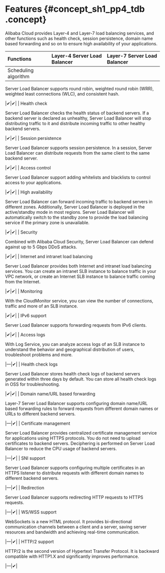 # Features {#concept_sh1_pp4_tdb .concept}

Alibaba Cloud provides Layer-4 and Layer-7 load balancing services, and other functions such as health check, session persistence, domain name based forwarding and so on to ensure high availability of your applications.

|Functions|Layer-4 Server Load Balancer|Layer-7 Server Load Balancer|
|:--------|:---------------------------|:---------------------------|
| Scheduling algorithm

 Server Load Balancer supports round robin, weighted round robin \(WRR\), weighted least connections \(WLC\), and consistent hash.

 |✔|✔|
| Health check

 Server Load Balancer checks the health status of backend servers. If a backend server is declared as unhealthy, Server Load Balancer will stop distributing traffic to it and distribute incoming traffic to other healthy backend servers.

 |✔|✔|
| Session persistence

 Server Load Balancer supports session persistence. In a session, Server Load Balancer can distribute requests from the same client to the same backend server.

 |✔|✔|
| Access control

 Server Load Balancer support adding whitelists and blacklists to control access to your applications.

 |✔|✔|
| High availability

 Server Load Balancer can forward incoming traffic to backend servers in different zones. Additionally, Server Load Balancer is deployed in the active/standby mode in most regions. Server Load Balancer will automatically switch to the standby zone to provide the load balancing service if the primary zone is unavailable.

 |✔|✔|
| Security

 Combined with Alibaba Cloud Security, Server Load Balancer can defend against up to 5 Gbps DDoS attacks.

 |✔|✔|
| Internet and intranet load balancing

 Server Load Balancer provides both Internet and intranet load balancing services. You can create an intranet SLB instance to balance traffic in your VPC network, or create an Internet SLB instance to balance traffic coming from the Internet.

 |✔|✔|
| Monitoring

 With the CloudMonitor service, you can view the number of connections, traffic and more of an SLB instance.

 |✔|✔|
| IPv6 support

 Server Load Balancer supports forwarding requests from IPv6 clients.

 |✔|✔|
| Access logs

 With Log Service, you can analyze access logs of an SLB instance to understand the behavior and geographical distribution of users, troubleshoot problems and more.

 |—|✔|
| Health check logs

 Server Load Balancer stores health check logs of backend servers generated within three days by default. You can store all health check logs in OSS for troubleshooting.

 |✔|✔|
| Domain name/URL based forwarding

 Layer-7 Server Load Balancer supports configuring domain name/URL based forwarding rules to forward requests from different domain names or URLs to different backend servers.

 |—|✔|
| Certificate management

 Server Load Balancer provides centralized certificate management service for applications using HTTPS protocols. You do not need to upload certificates to backend servers. Deciphering is performed on Server Load Balancer to reduce the CPU usage of backend servers.

 |—|✔|
| SNI support

 Server Load Balancer supports configuring multiple certificates in an HTTPS listener to distribute requests with different domain names to different backend servers.

 |—|✔|
| Redirection

 Server Load Balancer supports redirecting HTTP requests to HTTPS requests.

 |—|✔|
| WS/WSS support

 WebSockets is a new HTML protocol. It provides bi-directional communication channels between a client and a server, saving server resources and bandwidth and achieving real-time communication.

 |—|✔|
| HTTP/2 support

 HTTP/2 is the second version of Hypertext Transfer Protocol. It is backward compatible with HTTP1.X and significantly improves performance.

 |—|✔|

